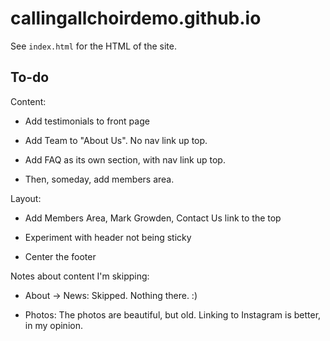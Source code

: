 # callingallchoirdemo.github.io

See `index.html` for the HTML of the site.

## To-do

Content:

- Add testimonials to front page

- Add Team to "About Us". No nav link up top.

- Add FAQ as its own section, with nav link up top.

- Then, someday, add members area.

Layout:

- Add Members Area, Mark Growden, Contact Us link to the top

- Experiment with header not being sticky

- Center the footer

Notes about content I'm skipping:

- About -> News: Skipped. Nothing there. :)

- Photos: The photos are beautiful, but old. Linking to Instagram is better, in my opinion.

